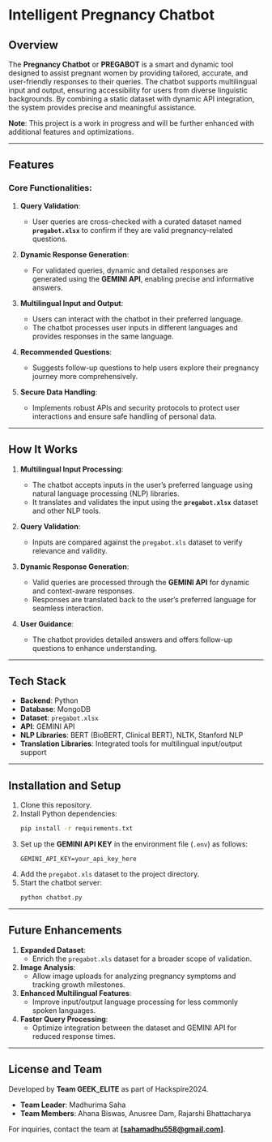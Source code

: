 #  Intelligent Pregnancy Chatbot

## Overview

The **Pregnancy Chatbot** or **PREGABOT** is a smart and dynamic tool designed to assist pregnant women by providing tailored, accurate, and user-friendly responses to their queries. The chatbot supports multilingual input and output, ensuring accessibility for users from diverse linguistic backgrounds. By combining a static dataset with dynamic API integration, the system provides precise and meaningful assistance.

**Note**: This project is a work in progress and will be further enhanced with additional features and optimizations.

---

## Features

### Core Functionalities:
1. **Query Validation**:
   - User queries are cross-checked with a curated dataset named **`pregabot.xlsx`** to confirm if they are valid pregnancy-related questions.

2. **Dynamic Response Generation**:
   - For validated queries, dynamic and detailed responses are generated using the **GEMINI API**, enabling precise and informative answers.

3. **Multilingual Input and Output**:
   - Users can interact with the chatbot in their preferred language.
   - The chatbot processes user inputs in different languages and provides responses in the same language.

4. **Recommended Questions**:
   - Suggests follow-up questions to help users explore their pregnancy journey more comprehensively.

5. **Secure Data Handling**:
   - Implements robust APIs and security protocols to protect user interactions and ensure safe handling of personal data.

---

## How It Works

1. **Multilingual Input Processing**:
   - The chatbot accepts inputs in the user’s preferred language using natural language processing (NLP) libraries.
   - It translates and validates the input using the **`pregabot.xlsx`** dataset and other NLP tools.

2. **Query Validation**:
   - Inputs are compared against the `pregabot.xls` dataset to verify relevance and validity.

3. **Dynamic Response Generation**:
   - Valid queries are processed through the **GEMINI API** for dynamic and context-aware responses.
   - Responses are translated back to the user’s preferred language for seamless interaction.

4. **User Guidance**:
   - The chatbot provides detailed answers and offers follow-up questions to enhance understanding.

---

## Tech Stack

- **Backend**: Python
- **Database**: MongoDB
- **Dataset**: `pregabot.xlsx`
- **API**: GEMINI API
- **NLP Libraries**: BERT (BioBERT, Clinical BERT), NLTK, Stanford NLP
- **Translation Libraries**: Integrated tools for multilingual input/output support

---

## Installation and Setup

1. Clone this repository.
2. Install Python dependencies:
   ```bash
   pip install -r requirements.txt
   ```
3. Set up the **GEMINI API KEY** in the environment file (`.env`) as follows:
   ```env
   GEMINI_API_KEY=your_api_key_here
   ```
4. Add the `pregabot.xls` dataset to the project directory.
5. Start the chatbot server:
   ```bash
   python chatbot.py
   ```

---

## Future Enhancements

1. **Expanded Dataset**:
   - Enrich the `pregabot.xls` dataset for a broader scope of validation.
2. **Image Analysis**:
   - Allow image uploads for analyzing pregnancy symptoms and tracking growth milestones.
3. **Enhanced Multilingual Features**:
   - Improve input/output language processing for less commonly spoken languages.
4. **Faster Query Processing**:
   - Optimize integration between the dataset and GEMINI API for reduced response times.

---

## License and Team

Developed by **Team GEEK_ELITE** as part of Hackspire2024.  

- **Team Leader**: Madhurima Saha  
- **Team Members**: Ahana Biswas, Anusree Dam, Rajarshi Bhattacharya  

For inquiries, contact the team at **[sahamadhu558@gmail.com]**.
